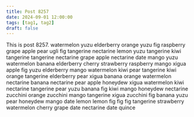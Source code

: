```yaml
---
title: Post 8257
date: 2024-09-01 12:00:00
tags: [tag1, tag2]
draft: false
---
```

This is post 8257.
watermelon
yuzu
elderberry
orange
yuzu
fig
raspberry
grape
apple
pear
ugli
fig
tangerine
nectarine
lemon
yuzu
tangerine
kiwi
tangerine
tangerine
nectarine
grape
apple
nectarine
date
mango
yuzu
watermelon
banana
elderberry
cherry
strawberry
raspberry
mango
xigua
apple
fig
yuzu
elderberry
mango
watermelon
kiwi
pear
tangerine
kiwi
orange
tangerine
elderberry
pear
xigua
banana
orange
watermelon
nectarine
banana
nectarine
pear
apple
honeydew
xigua
watermelon
kiwi
nectarine
tangerine
pear
yuzu
banana
fig
kiwi
mango
honeydew
nectarine
zucchini
orange
zucchini
mango
tangerine
xigua
zucchini
fig
banana
yuzu
pear
honeydew
mango
date
lemon
lemon
fig
fig
fig
tangerine
strawberry
watermelon
cherry
grape
date
nectarine
date
quince
